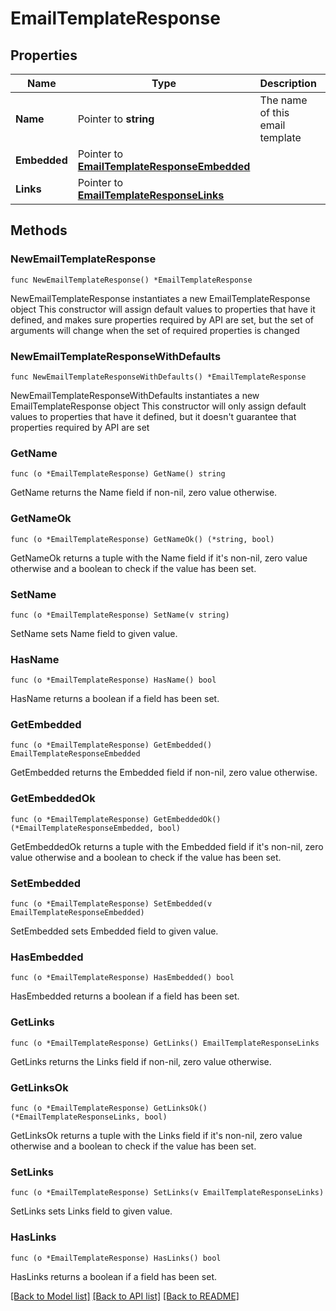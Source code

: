 # EmailTemplateResponse

## Properties

Name | Type | Description | Notes
------------ | ------------- | ------------- | -------------
**Name** | Pointer to **string** | The name of this email template | [optional] [readonly] 
**Embedded** | Pointer to [**EmailTemplateResponseEmbedded**](EmailTemplateResponseEmbedded.md) |  | [optional] 
**Links** | Pointer to [**EmailTemplateResponseLinks**](EmailTemplateResponseLinks.md) |  | [optional] 

## Methods

### NewEmailTemplateResponse

`func NewEmailTemplateResponse() *EmailTemplateResponse`

NewEmailTemplateResponse instantiates a new EmailTemplateResponse object
This constructor will assign default values to properties that have it defined,
and makes sure properties required by API are set, but the set of arguments
will change when the set of required properties is changed

### NewEmailTemplateResponseWithDefaults

`func NewEmailTemplateResponseWithDefaults() *EmailTemplateResponse`

NewEmailTemplateResponseWithDefaults instantiates a new EmailTemplateResponse object
This constructor will only assign default values to properties that have it defined,
but it doesn't guarantee that properties required by API are set

### GetName

`func (o *EmailTemplateResponse) GetName() string`

GetName returns the Name field if non-nil, zero value otherwise.

### GetNameOk

`func (o *EmailTemplateResponse) GetNameOk() (*string, bool)`

GetNameOk returns a tuple with the Name field if it's non-nil, zero value otherwise
and a boolean to check if the value has been set.

### SetName

`func (o *EmailTemplateResponse) SetName(v string)`

SetName sets Name field to given value.

### HasName

`func (o *EmailTemplateResponse) HasName() bool`

HasName returns a boolean if a field has been set.

### GetEmbedded

`func (o *EmailTemplateResponse) GetEmbedded() EmailTemplateResponseEmbedded`

GetEmbedded returns the Embedded field if non-nil, zero value otherwise.

### GetEmbeddedOk

`func (o *EmailTemplateResponse) GetEmbeddedOk() (*EmailTemplateResponseEmbedded, bool)`

GetEmbeddedOk returns a tuple with the Embedded field if it's non-nil, zero value otherwise
and a boolean to check if the value has been set.

### SetEmbedded

`func (o *EmailTemplateResponse) SetEmbedded(v EmailTemplateResponseEmbedded)`

SetEmbedded sets Embedded field to given value.

### HasEmbedded

`func (o *EmailTemplateResponse) HasEmbedded() bool`

HasEmbedded returns a boolean if a field has been set.

### GetLinks

`func (o *EmailTemplateResponse) GetLinks() EmailTemplateResponseLinks`

GetLinks returns the Links field if non-nil, zero value otherwise.

### GetLinksOk

`func (o *EmailTemplateResponse) GetLinksOk() (*EmailTemplateResponseLinks, bool)`

GetLinksOk returns a tuple with the Links field if it's non-nil, zero value otherwise
and a boolean to check if the value has been set.

### SetLinks

`func (o *EmailTemplateResponse) SetLinks(v EmailTemplateResponseLinks)`

SetLinks sets Links field to given value.

### HasLinks

`func (o *EmailTemplateResponse) HasLinks() bool`

HasLinks returns a boolean if a field has been set.


[[Back to Model list]](../README.md#documentation-for-models) [[Back to API list]](../README.md#documentation-for-api-endpoints) [[Back to README]](../README.md)


